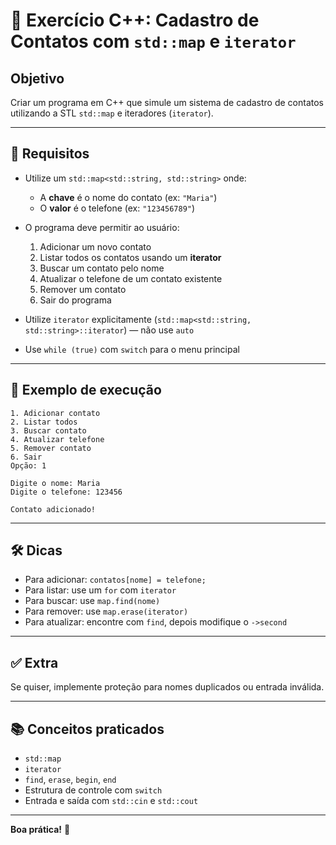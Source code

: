 # 🧠 Exercício C++: Cadastro de Contatos com `std::map` e `iterator`

## Objetivo

Criar um programa em C++ que simule um sistema de cadastro de contatos utilizando a STL `std::map` e iteradores (`iterator`).

---

## 🧩 Requisitos

- Utilize um `std::map<std::string, std::string>` onde:

  - A **chave** é o nome do contato (ex: `"Maria"`)
  - O **valor** é o telefone (ex: `"123456789"`)
- O programa deve permitir ao usuário:

  1. Adicionar um novo contato
  2. Listar todos os contatos usando um **iterator**
  3. Buscar um contato pelo nome
  4. Atualizar o telefone de um contato existente
  5. Remover um contato
  6. Sair do programa
- Utilize `iterator` explicitamente (`std::map<std::string, std::string>::iterator`) — não use `auto`
- Use `while (true)` com `switch` para o menu principal

---

## 🧪 Exemplo de execução

```
1. Adicionar contato
2. Listar todos
3. Buscar contato
4. Atualizar telefone
5. Remover contato
6. Sair
Opção: 1

Digite o nome: Maria
Digite o telefone: 123456

Contato adicionado!
```

---

## 🛠️ Dicas

- Para adicionar: `contatos[nome] = telefone;`
- Para listar: use um `for` com `iterator`
- Para buscar: use `map.find(nome)`
- Para remover: use `map.erase(iterator)`
- Para atualizar: encontre com `find`, depois modifique o `->second`

---

## ✅ Extra

Se quiser, implemente proteção para nomes duplicados ou entrada inválida.

---

## 📚 Conceitos praticados

- `std::map`
- `iterator`
- `find`, `erase`, `begin`, `end`
- Estrutura de controle com `switch`
- Entrada e saída com `std::cin` e `std::cout`

---

**Boa prática!** 💪

